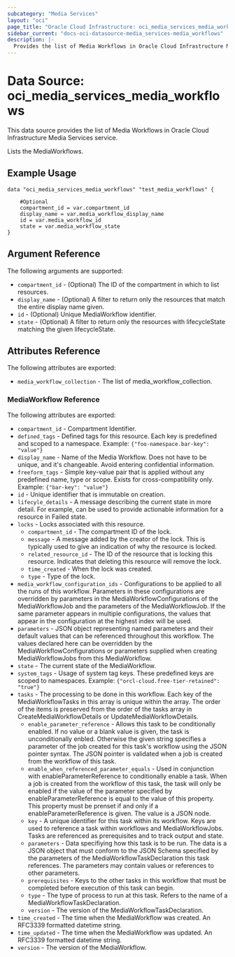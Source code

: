 ```yaml
---
subcategory: "Media Services"
layout: "oci"
page_title: "Oracle Cloud Infrastructure: oci_media_services_media_workflows"
sidebar_current: "docs-oci-datasource-media_services-media_workflows"
description: |-
  Provides the list of Media Workflows in Oracle Cloud Infrastructure Media Services service
---
```


# Data Source: oci_media_services_media_workflows
This data source provides the list of Media Workflows in Oracle Cloud Infrastructure Media Services service.

Lists the MediaWorkflows.

## Example Usage

```hcl
data "oci_media_services_media_workflows" "test_media_workflows" {

	#Optional
	compartment_id = var.compartment_id
	display_name = var.media_workflow_display_name
	id = var.media_workflow_id
	state = var.media_workflow_state
}
```

## Argument Reference

The following arguments are supported:

* `compartment_id` - (Optional) The ID of the compartment in which to list resources.
* `display_name` - (Optional) A filter to return only the resources that match the entire display name given.
* `id` - (Optional) Unique MediaWorkflow identifier.
* `state` - (Optional) A filter to return only the resources with lifecycleState matching the given lifecycleState.


## Attributes Reference

The following attributes are exported:

* `media_workflow_collection` - The list of media_workflow_collection.

### MediaWorkflow Reference

The following attributes are exported:

* `compartment_id` - Compartment Identifier.
* `defined_tags` - Defined tags for this resource. Each key is predefined and scoped to a namespace. Example: `{"foo-namespace.bar-key": "value"}` 
* `display_name` - Name of the Media Workflow. Does not have to be unique, and it's changeable. Avoid entering confidential information.
* `freeform_tags` - Simple key-value pair that is applied without any predefined name, type or scope. Exists for cross-compatibility only. Example: `{"bar-key": "value"}` 
* `id` - Unique identifier that is immutable on creation.
* `lifecyle_details` - A message describing the current state in more detail. For example, can be used to provide actionable information for a resource in Failed state.
* `locks` - Locks associated with this resource.
	* `compartment_id` - The compartment ID of the lock.
	* `message` - A message added by the creator of the lock. This is typically used to give an indication of why the resource is locked. 
	* `related_resource_id` - The ID of the resource that is locking this resource. Indicates that deleting this resource will remove the lock. 
	* `time_created` - When the lock was created.
	* `type` - Type of the lock.
* `media_workflow_configuration_ids` - Configurations to be applied to all the runs of this workflow. Parameters in these configurations are overridden by parameters in the MediaWorkflowConfigurations of the MediaWorkflowJob and the parameters of the MediaWorkflowJob. If the same parameter appears in multiple configurations, the values that appear in the configuration at the highest index will be used. 
* `parameters` - JSON object representing named parameters and their default values that can be referenced throughout this workflow. The values declared here can be overridden by the MediaWorkflowConfigurations or parameters supplied when creating MediaWorkflowJobs from this MediaWorkflow. 
* `state` - The current state of the MediaWorkflow.
* `system_tags` - Usage of system tag keys. These predefined keys are scoped to namespaces. Example: `{"orcl-cloud.free-tier-retained": "true"}` 
* `tasks` - The processing to be done in this workflow. Each key of the MediaWorkflowTasks in this array is unique within the array.  The order of the items is preserved from the order of the tasks array in CreateMediaWorkflowDetails or UpdateMediaWorkflowDetails. 
	* `enable_parameter_reference` - Allows this task to be conditionally enabled.  If no value or a blank value is given, the task is unconditionally enbled.  Otherwise the given string specifies a parameter of the job created for this task's workflow using the JSON pointer syntax. The JSON pointer is validated when a job is created from the workflow of this task. 
	* `enable_when_referenced_parameter_equals` - Used in conjunction with enableParameterReference to conditionally enable a task.  When a job is created from the workflow of this task, the task will only be enabled if the value of the parameter specified by enableParameterReference is equal to the value of this property. This property must be prenset if and only if a enableParameterReference is given. The value is a JSON node. 
	* `key` - A unique identifier for this task within its workflow. Keys are used to reference a task within workflows and MediaWorkflowJobs. Tasks are referenced as prerequisites and to track output and state. 
	* `parameters` - Data specifiying how this task is to be run. The data is a JSON object that must conform to the JSON Schema specified by the parameters of the MediaWorkflowTaskDeclaration this task references. The parameters may contain values or references to other parameters. 
	* `prerequisites` - Keys to the other tasks in this workflow that must be completed before execution of this task can begin. 
	* `type` - The type of process to run at this task. Refers to the name of a MediaWorkflowTaskDeclaration. 
	* `version` - The version of the MediaWorkflowTaskDeclaration.
* `time_created` - The time when the MediaWorkflow was created. An RFC3339 formatted datetime string.
* `time_updated` - The time when the MediaWorkflow was updated. An RFC3339 formatted datetime string.
* `version` - The version of the MediaWorkflow.

